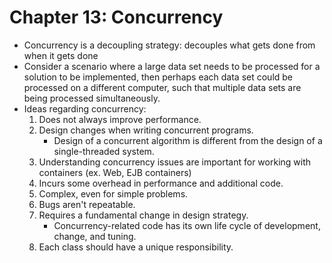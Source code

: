 # Chapter 13: Concurrency

- Concurrency is a decoupling strategy: decouples what gets done from when it gets done
- Consider a scenario where a large data set needs to be processed for a solution to be implemented, then perhaps each data set could be processed on a different computer, such that multiple data sets are being processed simultaneously.
- Ideas regarding concurrency:
  1. Does not always improve performance.
  2. Design changes when writing concurrent programs.
      - Design of a concurrent algorithm is different from the design of a single-threaded system.
  3. Understanding concurrency issues are important for working with containers (ex. Web, EJB containers)
  4. Incurs some overhead in performance and additional code.
  5. Complex, even for simple problems.
  6. Bugs aren't repeatable.
  7. Requires a fundamental change in design strategy.
      - Concurrency-related code has its own life cycle of development, change, and tuning.
  8. Each class should have a unique responsibility.
  